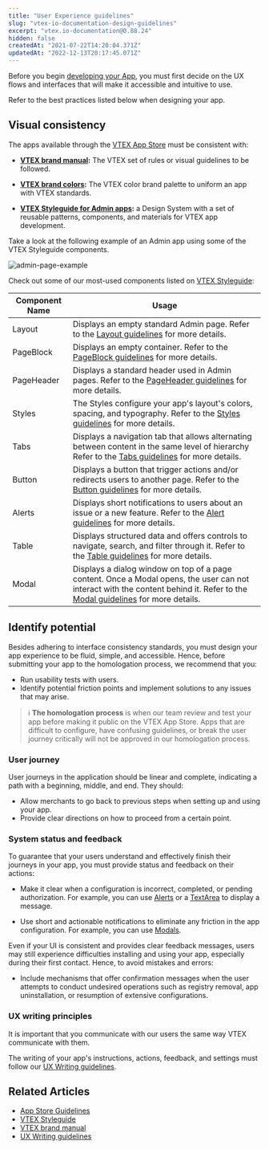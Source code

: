 ```yaml
---
title: "User Experience guidelines"
slug: "vtex-io-documentation-design-guidelines"
excerpt: "vtex.io-documentation@0.88.24"
hidden: false
createdAt: "2021-07-22T14:20:04.371Z"
updatedAt: "2022-12-13T20:17:45.071Z"
---
```

Before you begin [developing your App](https://developers.vtex.com/vtex-developer-docs/docs/vtex-io-documentation-developing-an-app), you must first decide on the UX flows and interfaces that will make it accessible and intuitive to use.

Refer to the best practices listed below when designing your app.

## Visual consistency

The apps available through the [VTEX App Store](https://apps.vtex.com) must be consistent with:

- **[VTEX brand manual](https://brand.vtex.com/?_ga=2.86158557.436370270.1649074565-1001456323.1619912759):** The VTEX set of rules or visual guidelines to be followed.

- **[VTEX brand colors](https://brand.vtex.com/identity/color):** The VTEX color brand palette to uniform an app with VTEX standards.

- **[VTEX Styleguide for Admin apps](https://styleguide.vtex.com/#/Introduction):** a Design System with a set of reusable patterns, components, and materials for VTEX app development.

Take a look at the following example of an Admin app using some of the VTEX Styleguide components.

![admin-page-example](https://user-images.githubusercontent.com/67270558/158217591-cba1ddec-2de5-4eda-aa4a-c45fee38db0f.png)

Check out some of our most-used components listed on [VTEX Styleguide](https://styleguide.vtex.com/#/Introduction):

| Component Name | Usage |
| -------- | -------- |
| Layout     | Displays an empty standard Admin page. Refer to the [Layout guidelines](https://styleguide.vtex.com/#/Components/Admin%20structure/Layout) for more details.    |
| PageBlock   | Displays an empty container. Refer to the [PageBlock guidelines](https://styleguide.vtex.com/#/Components/Admin%20structure/PageBlock) for more details.|
| PageHeader   | Displays a standard header used in Admin pages. Refer to the [PageHeader guidelines](https://styleguide.vtex.com/#/Components/Admin%20structure/PageHeader) for more details.|
| Styles     |  The Styles configure your app's layout's colors, spacing, and typography. Refer to the [Styles guidelines](https://styleguide.vtex.com/#/Styles) for more details.|
| Tabs     |  Displays a navigation tab that allows alternating between content in the same level of hierarchy Refer to the [Tabs guidelines](https://styleguide.vtex.com/#/Components/Navigation/Tabs) for more details.    |
| Button     | Displays a button that trigger actions and/or redirects users to another page. Refer to the [Button guidelines](https://styleguide.vtex.com/#/Components/Forms/Button) for more details.|
| Alerts    | Displays short notifications to users about an issue or a new feature. Refer to the [Alert guidelines](https://styleguide.vtex.com/#/Components/Notification/Alert) for more details.|
| Table     | Displays structured data and offers controls to navigate, search, and filter through it. Refer to the [Table guidelines](https://styleguide.vtex.com/#/Components/Display/Table) for more details.|
| Modal    | Displays a dialog window on top of a page content. Once a Modal opens, the user can not interact with the content behind it. Refer to the [Modal guidelines](https://styleguide.vtex.com/#/Components/Overlays/Modal) for more details. |

## Identify potential

Besides adhering to interface consistency standards, you must design your app experience to be fluid, simple, and accessible. Hence, before submitting your app to the homologation process, we recommend that you:

- Run usability tests with users.
- Identify potential friction points and implement solutions to any issues that may arise.

> ℹ️ **The homologation process** is when our team review and test your app before making it public on the VTEX App Store. Apps that are difficult to configure, have confusing guidelines, or break the user journey critically will not be approved in our homologation process.

### User journey

User journeys in the application should be linear and complete, indicating a path with a beginning, middle, and end. They should:

- Allow merchants to go back to previous steps when setting up and using your app.
- Provide clear directions on how to proceed from a certain point.

### System status and feedback

To guarantee that your users understand and effectively finish their journeys in your app, you must provide status and feedback on their actions:

- Make it clear when a configuration is incorrect, completed, or pending authorization. For example, you can use [Alerts](https://styleguide.vtex.com/#/Components/Notification/Alert) or a [TextArea](https://styleguide.vtex.com/#/Components/Forms/Textarea) to display a message.

- Use short and actionable notifications to eliminate any friction in the app configuration. For example, you can use [Modals](https://styleguide.vtex.com/#/Components/Overlays/Modal).

Even if your UI is consistent and provides clear feedback messages, users may still experience difficulties installing and using your app, especially during their first contact. Hence, to avoid mistakes and errors:

- Include mechanisms that offer confirmation messages when the user attempts to conduct undesired operations such as registry removal, app uninstallation, or resumption of extensive configurations.

### UX writing principles

It is important that you communicate with our users the same way VTEX communicate with them.

The writing of your app's instructions, actions, feedback, and settings must follow our [UX Writing guidelines](https://uxwriting.vtex.com/).

## Related Articles

- [App Store Guidelines](https://developers.vtex.com/vtex-developer-docs/docs/vtex-io-documentation-homologation-requirements-for-vtex-app-store)
- [VTEX Styleguide](https://styleguide.vtex.com/#/Introduction)
- [VTEX brand manual](https://brand.vtex.com/?_ga=2.86158557.436370270.1649074565-1001456323.1619912759)
- [UX Writing guidelines](https://uxwriting.vtex.com/)
